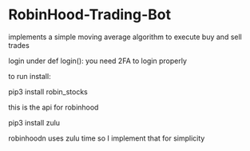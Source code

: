 # RobinHood-Trading-Bot

implements a simple moving average algorithm to execute buy and sell trades

login under def login():
you need 2FA to login properly

to run install:

pip3 install robin_stocks

  this is the api for robinhood

pip3 install zulu
  
  robinhoodn uses zulu time so I implement that for simplicity
  
